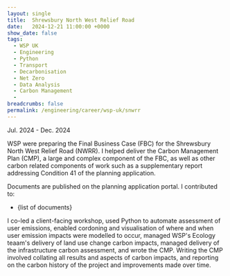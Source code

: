 ```yaml
---
layout: single
title:  Shrewsbury North West Relief Road
date:   2024-12-21 11:00:00 +0000
show_date: false
tags: 
  - WSP UK
  - Engineering
  - Python
  - Transport
  - Decarbonisation
  - Net Zero
  - Data Analysis
  - Carbon Management
  - 
breadcrumbs: false
permalink: /engineering/career/wsp-uk/snwrr
---
```

Jul. 2024 - Dec. 2024

WSP were preparing the Final Business Case (FBC) for the Shrewsbury North West Relief Road (NWRR).
I helped deliver the Carbon Management Plan (CMP), a large and complex component of the FBC, as well as other carbon related components of work such as a supplementary report addressing Condition 41 of the planning application.

Documents are published on the planning application portal.
I contributed to:
- {list of documents}

I co-led a client-facing workshop, used Python to automate assessment of user emissions, enabled cordoning and visualisation of where and when user emission impacts were modelled to occur, managed WSP's Ecology teaam's delivery of land use change carbon impacts, managed delivery of the infrastructure carbon assessment, and wrote the CMP.
Writing the CMP involved collating all results and aspects of carbon impacts, and reporting on the carbon history of the project and improvements made over time.